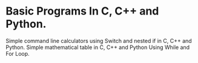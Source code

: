 # Basic Programs In C, C++ and Python.
Simple command line calculators using Switch and nested if in C, C++ and Python.
Simple mathematical table in C, C++ and Python Using While and For Loop.
